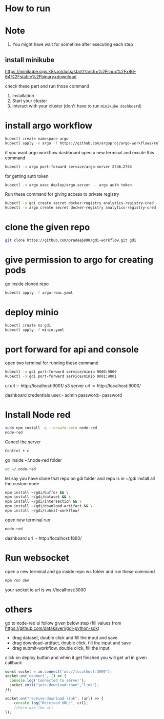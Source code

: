 # How to run

# Note
1. You might have wait for sometime after executing each step 

## install minikube
https://minikube.sigs.k8s.io/docs/start/?arch=%2Flinux%2Fx86-64%2Fstable%2Fbinary+download

check these part and run those command 
1. Installation
2.  Start your cluster
3. Interact with your cluster (don't have to run `minikube dashboard`) 

# install argo workflow 
```sh
kubectl create namespace argo
kubectl apply -n argo -f https://github.com/argoproj/argo-workflows/releases/download/v3.6.4/install.yaml
```
if you want argo workflow dashboard open a new terminal and excute this command
```sh
kubectl -n argo port-forward service/argo-server 2746:2746
```
for getting auth token
```sh
kubectl -n argo exec deploy/argo-server -- argo auth token
```

Run these command for giving access to private registry
```sh
kubectl -n gdi create secret docker-registry analytics-registry-cred --docker-server=private-registry.iudx.org.in --docker-username=iudx --docker-password=6ds3nxjdsn3uxn3nzjcehzq
kubectl -n argo create secret docker-registry analytics-registry-cred --docker-server=private-registry.iudx.org.in --docker-username=iudx --docker-password=6ds3nxjdsn3uxn3nzjcehzq
```

# clone the given repo 

```sh
git clone https://github.com/pradeep800/gdi-workflow.git gdi
```

# give permission to argo for creating pods 
go inside cloned repo 

```sh
kubectl apply -f argo-rbac.yaml
```

# deploy minio 

```sh
kubectl create ns gdi
kubectl apply -f minio.yaml
```

# port forward for api and console 
open two terminal for running these command 
```sh
kubectl -n gdi port-forward service/minio 9000:9000
kubectl -n gdi port-forward service/minio 9001:9001
```
ui url :- http://localhost:9001/
s3 server url := http://localhost:9000/

dashboard credentials
user:- admin
password:- password

# Install Node red

```sh
sudo npm install -g --unsafe-perm node-red
node-red
```
Cancel the server
```sh
Control + c
```
go inside ~/.node-red folder

```sh
cd ~/.node-red
```
let say you have clone that repo on gdi folder and repo is in ~/gdi
install all the custom node
```sh
npm install ~/gdi/buffer && \
npm install ~/gdi/dataset && \
npm install ~/gdi/intersection && \
npm install ~/gdi/download-artifact && \
npm install ~/gdi/submit-workflow/ 
```
open new terminal run

```sh
node-red
```
dashboard url :- http://localhost:1880/

# Run websocket
open a new terminal and go inside repo ws folder and run these command

```sh
npm run dev
```
your socket io url is ws://localhost:3000

# others
go to node-red ui follow given below step (fill values from https://github.com/datakaveri/gdi-python-sdk)

- drag dataset, double click and fill the input and save
- drag download-artifact, double click, fill the input and save
- drag submit-workflow, double click, fill the input

click on deploy button and when it get finished you will get url in given callback

```js
const socket = io.connect('ws://localhost:3000');
socket.on('connect', () => {
  console.log('Connected to server');
  socket.emit("join-download-room","link");
});

socket.on("receive-download-link", (url) => {
    console.log("Received URL:", url);
    //here use the url
});
```

